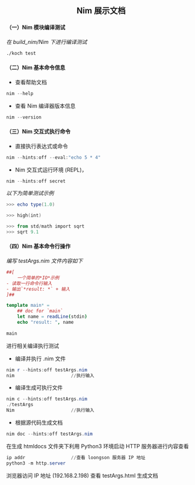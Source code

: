 ## <center>Nim 展示文档<center>

#### （一）Nim 模块编译测试

*在 build_nim/Nim 下进行编译测试*

```bash
./koch test
```



#### （二）Nim 基本命令信息

- 查看帮助文档

```powershell
nim --help
```

- 查看 Nim 编译器版本信息

```powershell
nim --version
```



#### （三）Nim 交互式执行命令

- 直接执行表达式或命令

```powershell
nim --hints:off --eval:"echo 5 * 4"	
```

- Nim 交互式运行环境 (REPL)，

```powershell
nim --hints:off secret	
```

*以下为简单测试示例*

```powershell
>>> echo type(1.0)

>>> high(int)

>>> from std/math import sqrt
>>> sqrt 9.1
```



#### （四）Nim 基本命令行操作

*编写 testArgs.nim 文件内容如下*

```nim
##[
	一个简单的*IO*示例
- 读取一行命令行输入
- 输出`*result: *` + 输入
]##

template main* =
    ## doc for `main`
    let name = readLine(stdin)
    echo "result: ", name
    
main
```

进行相关编译执行测试

- 编译并执行 .nim 文件

```powershell
nim r --hints:off testArgs.nim
nim 					//执行输入
```

- 编译生成可执行文件

```powershell
nim c --hints:off testArgs.nim	
./testArgs
Nim						//执行输入
```

- 根据源代码生成文档

```powershell
nim doc --hints:off testArgs.nim
```

在生成 htmldocs 文件夹下利用 Python3 环境启动 HTTP 服务器进行内容查看

```powershell
ip addr					//查看 loongson 服务器 IP 地址
python3 -m http.server
```

浏览器访问 IP 地址 (192.168.2.198) 查看 testArgs.html 生成文档

